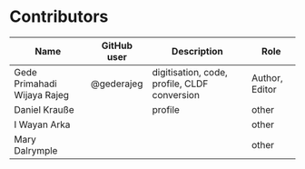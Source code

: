 # Contributors

Name               | GitHub user | Description                                  | Role
---                |-------------|----------------------------------------------| ---
Gede Primahadi Wijaya Rajeg | @gederajeg  | digitisation, code, profile, CLDF conversion | Author, Editor
Daniel Krauße | | profile | other |
I Wayan Arka | | | other |
Mary Dalrymple | | | other |